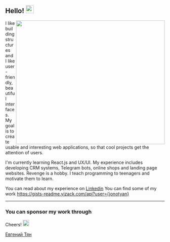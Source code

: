 ## Hello! <img src="https://media.giphy.com/media/hvRJCLFzcasrR4ia7z/giphy.gif" width="25px">

<img align="right" width="470" height="390" src="https://github.com/jonotyan/jonotyan/blob/main/images/bio.png">




I like building structures and I like user-friendly, beautiful interfaces. 
My goal is to create usable and interesting web applications, so that cool projects get the attention of users.

I'm currently learning React.js and UX/UI.
My experience includes developing CRM systems, Telegram bots, online shops and landing page websites.
Revenge is a hobby. I teach programming to teenagers and motivate them to learn.


You can read about my experience on [Linkedin](https://www.linkedin.com/in/eugene-tyan/)
You can find some of my work
https://gists-readme.yizack.com/api?user={jonotyan}

---
### You can sponsor my work through 


Cheers!   <img width="20" height="20" src="https://static.wikia.nocookie.net/southpark/images/c/ca/PhillipPip.png/revision/latest/scale-to-width-down/350?cb=20171020035739">


<div class="badge-base LI-profile-badge" data-locale="ru_RU" data-size="medium" data-theme="dark" data-type="VERTICAL" data-vanity="евгений-тян-87411b201" data-version="v1">
  <a class="badge-base__link LI-simple-link" href="https://kz.linkedin.com/in/%D0%B5%D0%B2%D0%B3%D0%B5%D0%BD%D0%B8%D0%B9-%D1%82%D1%8F%D0%BD-87411b201?trk=profile-badge">Евгений Тян</a>
</div>
              


